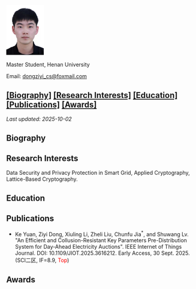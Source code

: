 <img src="photo.jpg" width="100">

Master Student, Henan University

Email: dongziyi_cs@foxmail.com

## [[Biography]](#Biography) [[Research Interests]](#ResearchInterests) [[Education]](#Education) [[Publications]](#Publications) [[Awards]](#Awards)
*Last updated: 2025-10-02*

<span id="Biography"></span>
## Biography


<span id="ResearchInterests"></span>
## Research Interests
Data Security and Privacy Protection in Smart Grid, Applied Cryptography, Lattice-Based Cryptography.

<span id="Education"></span>
## Education

<span id="Publications"></span>
## Publications
- Ke Yuan, Ziyi Dong, Xiuling Li, Zheli Liu, Chunfu Jia<sup>*</sup>, and Shuwang Lv. "An Efficient and Collusion-Resistant Key Parameters Pre-Distribution System for Day-Ahead Electricity Auctions". IEEE Internet of Things Journal. DOI: 10.1109/JIOT.2025.3616212. Early Access, 30 Sept. 2025. (SCI二区, IF=8.9, <span style="color: red;">Top</span>)


<span id="Awards"></span>
## Awards


